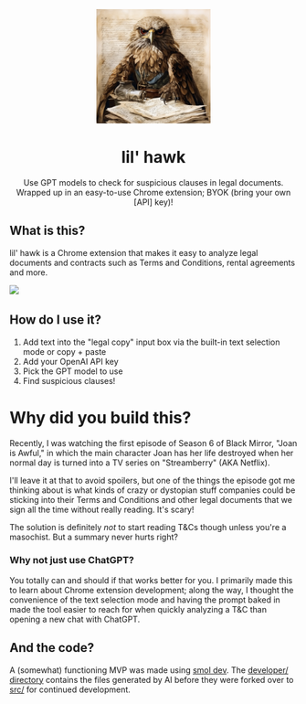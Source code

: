 <p align="center">
  <img src="https://github.com/polyphilz/lil-hawk/blob/main/src/images/logo.png" alt="lil hawk logo" width="200" height="200">
</p>

<h1 align="center">lil' hawk</h1>

<p align="center">
    Use GPT models to check for suspicious clauses in legal documents.<br />
    Wrapped up in an easy-to-use Chrome extension; BYOK (bring your own [API] key)!
</p>

## What is this?

lil' hawk is a Chrome extension that makes it easy to analyze legal documents and contracts such as Terms and Conditions, rental agreements and more.

![](https://github.com/polyphilz/lil-hawk/blob/main/assets/demo-new.gif)

## How do I use it?

1. Add text into the "legal copy" input box via the built-in text selection mode or copy + paste
2. Add your OpenAI API key
3. Pick the GPT model to use
4. Find suspicious clauses!

# Why did you build this?

Recently, I was watching the first episode of Season 6 of Black Mirror, "Joan is Awful," in which the main character Joan has her life destroyed when her normal day is turned into a TV series on "Streamberry" (AKA Netflix).

I'll leave it at that to avoid spoilers, but one of the things the episode got me thinking about is what kinds of crazy or dystopian stuff companies could be sticking into their Terms and Conditions and other legal documents that we sign all the time without really reading. It's scary!

The solution is definitely _not_ to start reading T&Cs though unless you're a masochist. But a summary never hurts right?

### Why not just use ChatGPT?

You totally can and should if that works better for you. I primarily made this to learn about Chrome extension development; along the way, I thought the convenience of the text selection mode and having the prompt baked in made the tool easier to reach for when quickly analyzing a T&C than opening a new chat with ChatGPT.

## And the code?

A (somewhat) functioning MVP was made using [smol dev](https://github.com/smol-ai/developer). The [developer/ directory](./developer/) contains the files generated by AI before they were forked over to [src/](./src/) for continued development.
